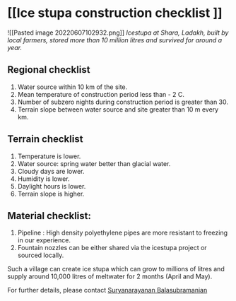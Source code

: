 
# [[Ice stupa construction checklist ]]

![[Pasted image 20220607102932.png]]
*Icestupa at Shara, Ladakh, built by local farmers, stored more than 10 million litres and survived for around a year.*

## Regional checklist
  1. Water source within 10 km of the site.
  2. Mean temperature of construction period less than - 2 C.
  3. Number of subzero nights during construction period is greater than 30.
  4. Terrain slope between water source and site greater than 10 m every km. 

## Terrain checklist
  1. Temperature is lower.
  2. Water source: spring water better than glacial water.
  3. Cloudy days are lower.
  4. Humidity is lower.
  5. Daylight hours is lower.
  6. Terrain slope is higher.


## Material checklist:
1. Pipeline : High density polyethylene pipes are more resistant to freezing in our experience. 
2. Fountain nozzles can be either shared via the icestupa project or sourced locally.

Such a village can create ice stupa which can grow to millions of litres and supply around 10,000 litres of meltwater for 2 months (April and May).

For further details, please contact [Suryanarayanan Balasubramanian](bsurya.net)